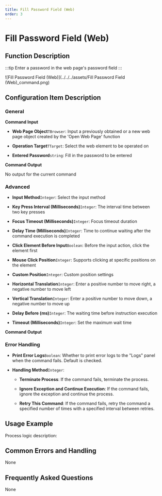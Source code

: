 ```yaml
---
title: Fill Password Field (Web)
order: 3
---
```


# Fill Password Field (Web)

## Function Description

:::tip 
Enter a password in the web page's password field
:::

![Fill Password Field (Web)](../../../assets/Fill Password Field (Web)_command.png)

## Configuration Item Description

### General

**Command Input**

- **Web Page Object**`TBrowser`: Input a previously obtained or a new web page object created by the 'Open Web Page' function

- **Operation Target**`TTarget`: Select the web element to be operated on

- **Entered Password**`string`: Fill in the password to be entered


**Command Output**

No output for the current command

### Advanced

- **Input Method**`Integer`: Select the input method

- **Key Press Interval (Milliseconds)**`Integer`: The interval time between two key presses

- **Focus Timeout (Milliseconds)**`Integer`: Focus timeout duration

- **Delay Time (Milliseconds)**`Integer`: Time to continue waiting after the command execution is completed

- **Click Element Before Input**`Boolean`: Before the input action, click the element first

- **Mouse Click Position**`Integer`: Supports clicking at specific positions on the element

- **Custom Position**`Integer`: Custom position settings

- **Horizontal Translation**`Integer`: Enter a positive number to move right, a negative number to move left

- **Vertical Translation**`Integer`: Enter a positive number to move down, a negative number to move up

- **Delay Before (ms)**`Integer`: The waiting time before instruction execution

- **Timeout (Milliseconds)**`Integer`: Set the maximum wait time


**Command Output**

### Error Handling

- **Print Error Logs**`Boolean`: Whether to print error logs to the "Logs" panel when the command fails. Default is checked. 

- **Handling Method**`Integer`:

    - **Terminate Process**: If the command fails, terminate the process.

    - **Ignore Exception and Continue Execution**: If the command fails, ignore the exception and continue the process.

    - **Retry This Command**: If the command fails, retry the command a specified number of times with a specified interval between retries.

## Usage Example

Process logic description:

## Common Errors and Handling

None

## Frequently Asked Questions

None


